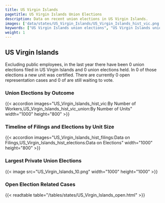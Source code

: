 ```yaml
---
title: US Virgin Islands
pagetitle: US Virgin Islands Union Elections
description: Data on recent union elections in US Virgin Islands.
images: ['data/states/US_Virgin_Islands/US_Virgin_Islands_hist_vic.png', 'data/states/US_Virgin_Islands/US_Virgin_Islands_hist_size.png', 'data/states/US_Virgin_Islands/US_Virgin_Islands_10.png']
keywords: ["US Virgin Islands union elections", "US Virgin Islands unions","Union elections"]
weight: 1
---
```

##  US Virgin Islands

Excluding public employees, in the last year there have been 0 union elections filed in US Virgin Islands and 0 union elections held. In 0 of those elections a new unit was certified. There are currently 0 open representation cases and 0 of are still waiting to vote.

### Union Elections by Outcome
{{< accordion images="US_Virgin_Islands_hist_vic:By Number of Workers,US_Virgin_Islands_hist_vic_union:By Number of Units" width="1000" height="800" >}}

### Timeline of Filings and Elections by Unit Size
{{< accordion images="US_Virgin_Islands_hist_filings:Data on Filings,US_Virgin_Islands_hist_elections:Data on Elections" width="1000" height="800" >}}

### Largest Private Union Elections
{{< image src="US_Virgin_Islands_10.png" width="1000" height="1000"  >}}

### Open Election Related Cases
{{< readtable table="/tables/states/US_Virgin_Islands_open.html" >}}

